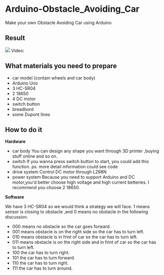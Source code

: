 # Arduino-Obstacle_Avoiding_Car
Make your own Obstacle Avoiding Car using Arduino

## Result
![](https://i.imgur.com/YAkwJ2G.jpg)
Video:

## What materials you need to prepare
* car model (contain wheels and car body)
* Arduino Uno
* 3 HC-SR04
* 2 18650
* 4 DC motor
* switch button
* breadbord
* some Dupont lines

## How to do it
**Hardware**
* car body
You can design any shape you want through 3D printer ,buying stuff online and so on.
* switch
If you wanna press switch button to start, you could add this function.
ps. more detail information could see code
* drive system
Control DC motor through L298N
* power system
Because you need to support Arduino and DC motor,you'd better choose high voltage and high current betteries.
I recommend you choose 2 18650.

**Software**

We have 3 HC-SR04 so we would think a strategy we will face.
1 means sensor is closing to obstacle ,and 0 means no obstacle in the following discussion.

- 000 means no obstacle so the car goes forward.
- 001 means obstacle is on the right side so the car has to turn left.
- 010 means obstacle is in frint of car so the car has to turn left.
- 011 means obstacle is on the right side and in frint of car so the car has to turn left.
- 100 the car has to turn right.
- 101 the car has to turn forward.
- 110 the car has to turn right.
- 111 the car has to turn around.
